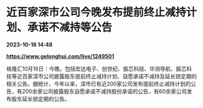 # 近百家深市公司今晚发布提前终止减持计划、承诺不减持等公告

**2023-10-16 14:48**

**https://www.gelonghui.com/live/1249501**

格隆汇10月16日｜今晚，包括宏达电子、创世纪、振芯科技、华测导航、振芯科技等近百家深市公司披露股东提前终止减持计划、自愿承诺不减持及延长锁定期的相关公告。据统计，今年以来，深市已有近200家公司发布提前终止减持计划的公告，有200余家公司披露股东自愿承诺不减持股份承诺的公告，有60余家公司发布股东延长锁定期的公告。